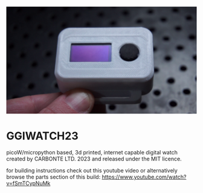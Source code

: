 ![Image](GGIWATCH23.png)

# GGIWATCH23
picoW/micropython based, 3d printed, internet capable digital watch
created by CARBONTE LTD. 2023 and released under the MIT licence.

for building instructions check out this youtube video or alternatively browse
the parts section of this build: https://www.youtube.com/watch?v=fSmTCypNuMk



